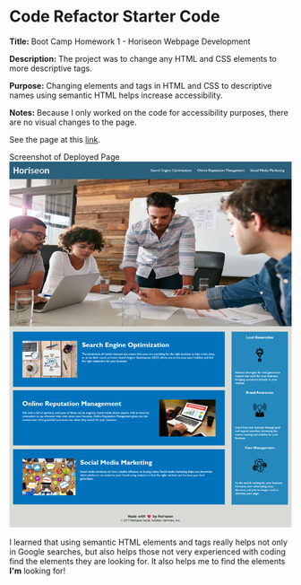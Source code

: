 # Code Refactor Starter Code

<strong>Title:</strong> Boot Camp Homework 1 - Horiseon Webpage Development

<strong>Description:</strong> The project was to change any HTML and CSS elements to more descriptive tags.

<strong>Purpose:</strong> Changing elements and tags in HTML and CSS to descriptive names using semantic HTML helps increase accessibility.

<strong>Notes:</strong> Because I only worked on the code for accessibility purposes, there are no visual changes to the page.

See the page at this [link](https://carleemarie.github.io/BC-HW1/).

Screenshot of Deployed Page
![Screenshot of page](./assets/images/Horiseon-Online-Marketing-Management.png)

I learned that using semantic HTML elements and tags really helps not only in Google searches, but also helps those not very experienced with coding find the elements they are looking for. It also helps me to find the elements <strong>I'm</strong> looking for! 

